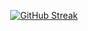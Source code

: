 <div id="header" align="center">
  
[![GitHub Streak](https://github-readme-streak-stats.herokuapp.com?user=GaluhApr&theme=github-dark&hide_border=true)](https://git.io/streak-stats)
  
</div>

